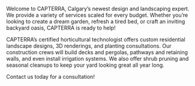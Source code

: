 Welcome to CAPTERRA, Calgary’s newest design and landscaping expert. We provide a variety of services scaled for every budget. Whether you’re looking to create a dream garden, refresh a tired bed, or craft an inviting backyard oasis, CAPTERRA is ready to help!

CAPTERRA’s certified horticultural technologist offers custom residential landscape designs, 3D renderings, and planting consultations. Our construction crews will build decks and pergolas, pathways and retaining walls, and even install irrigation systems. We also offer shrub pruning and seasonal cleanups to keep your yard looking great all year long. 

Contact us today for a consultation!
